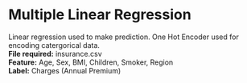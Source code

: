 # Multiple Linear Regression

Linear regression used to make prediction. One Hot Encoder used for encoding catergorical data.<br>
**File required:** insurance.csv<br>
**Feature:** Age, Sex, BMI, Children, Smoker, Region<br>
**Label:** Charges (Annual Premium)


